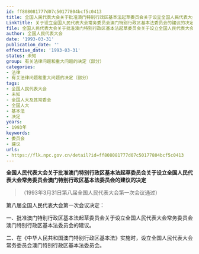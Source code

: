 ```yaml
---
id: ff808081777d07c50177804bcf5c0413
title: 全国人民代表大会关于批准澳门特别行政区基本法起草委员会关于设立全国人民代表大会常务委员会澳门特别行政区基本法委员会的建议的决定
LinkTitle: 关于设立全国人民代表大会常务委员会澳门特别行政区基本法委员会的建议的决定
file: 全国人民代表大会关于批准澳门特别行政区基本法起草委员会关于设立全国人民代表大会常务委员会澳门特别行政区基本法委员会的建议的决定_ff808081777d07c50177804bcf5c0413.docx
author: 全国人民代表大会
date: '1993-03-31'
publication_date: ''
effective_date: '1993-03-31'
status: 未知
group: 有关法律问题和重大问题的决定（部分）
categories:
- 法律
- 有关法律问题和重大问题的决定（部分）
tags:
- 全国人民代表大会
- 未知
- 全国人大及其常委会
- 全国人大
- 基本法
- 决定
years:
- 1993年
keywords:
- 委员会
- 建议
urls:
- https://flk.npc.gov.cn/detail?id=ff808081777d07c50177804bcf5c0413
---
```


**全国人民代表大会关于批准澳门特别行政区基本法起草委员会关于设立全国人民代表大会常务委员会澳门特别行政区基本法委员会的建议的决定**

> （1993年3月31日第八届全国人民代表大会第一次会议通过）

第八届全国人民代表大会第一次会议决定：

一、批准澳门特别行政区基本法起草委员会关于设立全国人民代表大会常务委员会澳门特别行政区基本法委员会的建议。

二、在《中华人民共和国澳门特别行政区基本法》实施时，设立全国人民代表大会常务委员会澳门特别行政区基本法委员会。

